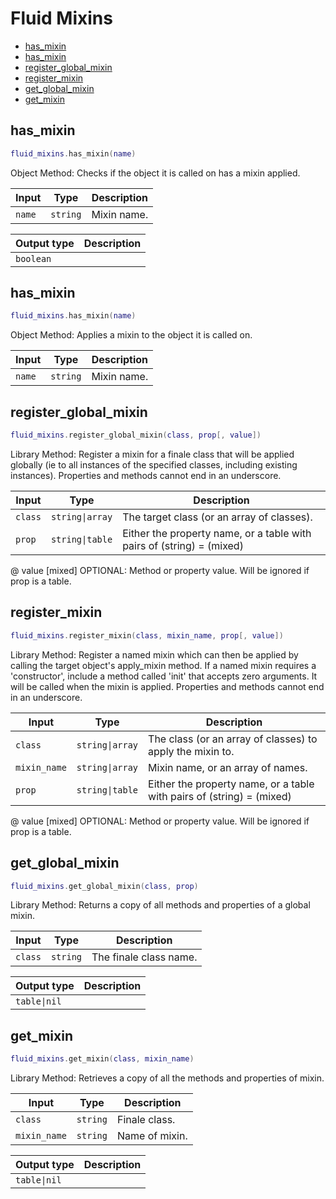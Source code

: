 # Fluid Mixins

- [has_mixin](#has_mixin)
- [has_mixin](#has_mixin)
- [register_global_mixin](#register_global_mixin)
- [register_mixin](#register_mixin)
- [get_global_mixin](#get_global_mixin)
- [get_mixin](#get_mixin)

## has_mixin

```lua
fluid_mixins.has_mixin(name)
```

Object Method: Checks if the object it is called on has a mixin applied.


| Input | Type | Description |
| --- | --- | --- |
| `name` | `string` | Mixin name. |

| Output type | Description |
| --- | --- |
| `boolean` |  |

## has_mixin

```lua
fluid_mixins.has_mixin(name)
```

Object Method: Applies a mixin to the object it is called on.


| Input | Type | Description |
| --- | --- | --- |
| `name` | `string` | Mixin name. |

## register_global_mixin

```lua
fluid_mixins.register_global_mixin(class, prop[, value])
```

Library Method: Register a mixin for a finale class that will be applied globally (ie to all instances of the specified classes, including existing instances). Properties and methods cannot end in an underscore.


| Input | Type | Description |
| --- | --- | --- |
| `class` | `string\|array` | The target class (or an array of classes). |
| `prop` | `string\|table` | Either the property name, or a table with pairs of (string) = (mixed) |
@ value [mixed] OPTIONAL: Method or property value. Will be ignored if prop is a table.

## register_mixin

```lua
fluid_mixins.register_mixin(class, mixin_name, prop[, value])
```

Library Method: Register a named mixin which can then be applied by calling the target object's apply_mixin method. If a named mixin requires a 'constructor', include a method called 'init' that accepts zero arguments. It will be called when the mixin is applied. Properties and methods cannot end in an underscore.


| Input | Type | Description |
| --- | --- | --- |
| `class` | `string\|array` | The class (or an array of classes) to apply the mixin to. |
| `mixin_name` | `string\|array` | Mixin name, or an array of names. |
| `prop` | `string\|table` | Either the property name, or a table with pairs of (string) = (mixed) |
@ value [mixed] OPTIONAL: Method or property value. Will be ignored if prop is a table.

## get_global_mixin

```lua
fluid_mixins.get_global_mixin(class, prop)
```

Library Method: Returns a copy of all methods and properties of a global mixin.


| Input | Type | Description |
| --- | --- | --- |
| `class` | `string` | The finale class name. |

| Output type | Description |
| --- | --- |
| `table\|nil` |  |

## get_mixin

```lua
fluid_mixins.get_mixin(class, mixin_name)
```

Library Method: Retrieves a copy of all the methods and properties of mixin.


| Input | Type | Description |
| --- | --- | --- |
| `class` | `string` | Finale class. |
| `mixin_name` | `string` | Name of mixin. |

| Output type | Description |
| --- | --- |
| `table\|nil` |  |